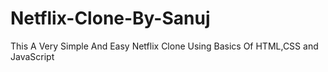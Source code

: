 # Netflix-Clone-By-Sanuj
This A Very Simple And Easy Netflix Clone Using Basics Of HTML,CSS and JavaScript
